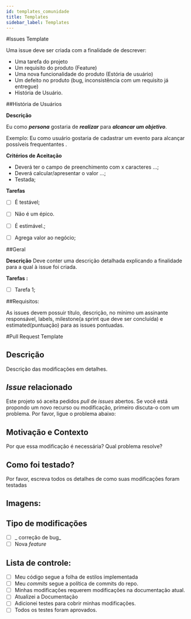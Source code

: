 ```yaml
---
id: templates_comunidade
title: Templates
sidebar_label: Templates
---
```


#Issues Template

Uma issue deve ser criada com a finalidade de descrever:
 - Uma tarefa do projeto
 - Um requisito do produto (Feature)
 - Uma nova funcionalidade do produto (Estória de usuário)
 - Um defeito no produto (bug, inconsistência com um requisito já entregue)
 - História de Usuário.

 ##História de Usuários

 **Descrição**

 Eu como ***persona*** gostaria de ***realizar*** para ***alcancar um objetivo***.

 Exemplo: Eu como usuário gostaria de cadastrar um evento para alcançar possíveis frequentantes .

 **Critérios de Aceitação**
 - Deverá ter o campo de preenchimento com x caracteres ...;
 - Deverá calcular/apresentar o valor ...;
 - Testada;


 **Tarefas**

 - [ ] É testável;
 - [ ] Não é um épico.
 - [ ] É estimável.;
 - [ ] Agrega valor ao negócio;


##Geral

**Descrição**
Deve conter uma descrição detalhada explicando a finalidade para a qual à issue foi criada.

**Tarefas :**
- [ ] Tarefa 1;

##Requisitos:

As issues devem possuir título, descrição, no mínimo um assinante responsável, labels, milestone(a sprint que deve ser concluída) e estimated(puntuação) para as issues pontuadas.


#Pull Request Template

## Descrição
 Descrição das modificações em detalhes.
## _Issue_ relacionado
 Este projeto só aceita pedidos _pull_ de _issues_ abertos. Se você está propondo um novo recurso ou modificação, primeiro discuta-o com um problema. Por favor, ligue o problema abaixo:
## Motivação e Contexto
Por que essa modificação é necessária? Qual problema resolve?
## Como foi testado?
Por favor, escreva todos os detalhes de como suas modificações foram testadas
## Imagens:
## Tipo de modificações
- [ ] _ ​​correção de bug_
- [ ] Nova _feature_

## Lista de controle:
- [ ] Meu código segue a folha de estilos implementada
- [ ] Meu _commits_ segue a política de commits do repo.
- [ ] Minhas modificações requerem modificações na documentação atual.
- [ ] Atualizei a Documentação
- [ ] Adicionei testes para cobrir minhas modificações.
- [ ] Todos os testes foram aprovados.
